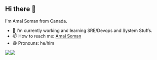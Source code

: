 ## Hi there 👋

I'm Amal Soman from Canada.

- 🔭 I’m currently working and learning SRE/Devops and System Stuffs.
- 📫 How to reach me: [Amal Soman](https://amalsoman.com/)
- 😄 Pronouns: he/him

<div style="display: flex; flex-direction: row;" img align="left";>
 <img class="img" src="https://github-readme-stats.vercel.app/api?username=amalsom10&show_icons=true&&count_private=true&theme=radical" />
 <img class="img" src="https://github-readme-stats.vercel.app/api/top-langs/?username=amalsom10&theme=radical&&count_private=true&layout=compact" />
</div>
